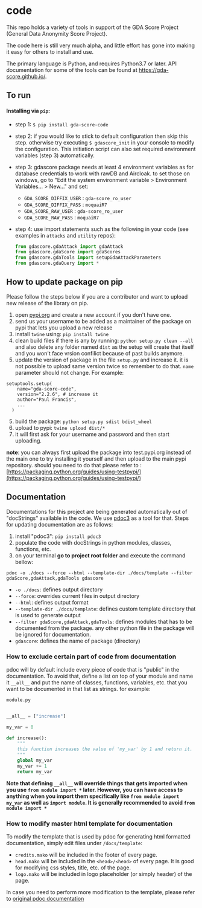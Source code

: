   
# code    
    
This repo holds a variety of tools in support of the GDA Score Project (General Data Anonymity Score Project).    
    
The code here is still very much alpha, and little effort has gone into making it easy for others to install and use.    
    
The primary language is Python, and requires Python3.7 or later. API documentation for some of the tools can be found at https://gda-score.github.io/.    
    
## To run    
    
#### Installing via `pip`:    
   - step 1: `$ pip install gda-score-code`    
   
   - step 2: if you would like to stick to default configuration then skip this step. otherwise try executing `$ gdascore_init` in your console  to modify the configuration.
   This initiation script can also set required environment variables 
   (step 3) automatically.
       
   - step 3: gdascore package needs at least 4 environment variables as for database credentials
   to work with rawDB and Aircloak.
   to set those on windows, go to "Edit the system environment variable > Environment Variables... > New..." and set:
        - `GDA_SCORE_DIFFIX_USER` : `gda-score_ro_user` 
        - `GDA_SCORE_DIFFIX_PASS` : `moquaiR7` 
        - `GDA_SCORE_RAW_USER` : `gda-score_ro_user` 
        - `GDA_SCORE_RAW_PASS` : `moquaiR7` 
            
    
   - step 4: use import statements such as the following in your code (see examples in `attacks` and `utility` repos):    
      ```python    
      from gdascore.gdaAttack import gdaAttack
      from gdascore.gdaScore import gdaScores    
      from gdascore.gdaTools import setupGdaAttackParameters  
      from gdascore.gdaQuery import *   
      ```

## How to update package on pip
Please follow the steps below if you are a contributor and want to upload new release of the library on pip.
 1. open [pypi.org](https://pypi.org) and create a new account if you don't have one.
 2. send us your username to be added as a maintainer of the package on pypi that lets you upload a new release
 3. install `twine` using: `pip install twine`
 4. clean build files if there is any by running: `python setup.py clean --all` and also delete any folder named `dist` as the setup will create that itself and you won't face vrsion confilict because of past builds anymore.
 5. update the version of package in the file `setup.py` and increase it. it is not possible to upload same version twice so remember to do that. `name` parameter should not change. For example:
``` 
setuptools.setup(  
    name="gda-score-code",  
    version="2.2.6", # increase it
    author="Paul Francis",
    ...
  )
  ```
  5. build the package: `python setup.py sdist bdist_wheel`
  6. upload to pypi: `twine upload dist/*`
  7. it will first ask for your username and password and then start uploading.

**note**: you can always first upload the package into test.pypi.org instead of the main one to try installing it yourself and then upload to the main pypi repository. should you need to do that please refer to : [https://packaging.python.org/guides/using-testpypi/](https://packaging.python.org/guides/using-testpypi/)


## Documentation
Documentations for this project are being generated automatically out of "docStrings" available in the code.
We use [pdoc3](https://pypi.org/project/pdoc3/) as a tool for that. Steps for updating documentation are as follows:
 1. install "pdoc3": `pip install pdoc3`
 2. populate the code with docStrings in python modules, classes, functions, etc.
 3. on your terminal **go to project root folder** and execute the command bellow:
 ```shell
 pdoc -o ./docs --force --html --template-dir ./docs/template --filter gdaScore,gdaAttack,gdaTools gdascore
 ```
 
  - `-o ./docs`: defines output directory
  - `--force`: overrides current files in output directory
  - `--html`: defines output format
  - `--template-dir ./docs/template`: defines custom template directory that is used to generate output
  - `--filter gdaScore,gdaAttack,gdaTools`: defines modules that has to be documented from the package. any other python file in the package will be ignored for documentation.
  - `gdascore`: defines the name of package (directory)
 
### How to exclude certain part of code from documentation
pdoc will by default include every piece of code that is "public" in the documentation. To avoid that, define a list on top of your module
and name it `__all__` and put the name of classes, functions, variables, etc. that you want to be documented in that list as strings.
for example:
```python
module.py


__all__ = ["increase"]

my_var = 0

def increase():
    """
    this function increases the value of 'my_var' by 1 and return it.
    """
    global my_var
    my_var += 1
    return my_var
```

**Note that defining `__all__` will override things that gets imported when you use `from module import *` later.
However, you can have access to anything when you import them specifically like `from module import my_var` as well as `import module`. It is generally recommended to avoid `from module import *`**

### How to modify master html template for documentation
To modify the template that is used by pdoc for generating html formatted documentation, simply edit files under `/docs/template`:
 - `credits.mako` will be included in the footer of every page.
 - `head.mako`   will be included in the `<head>/<head>` of every page. It is good for modifying css styles, title, etc. of the page.
 - `logo.mako` will be included in logo placeholder (or simply header) of the page.
 
In case you need to perform more modification to the template, please refer to [original pdoc documentation](https://pdoc3.github.io/pdoc/doc/pdoc/)